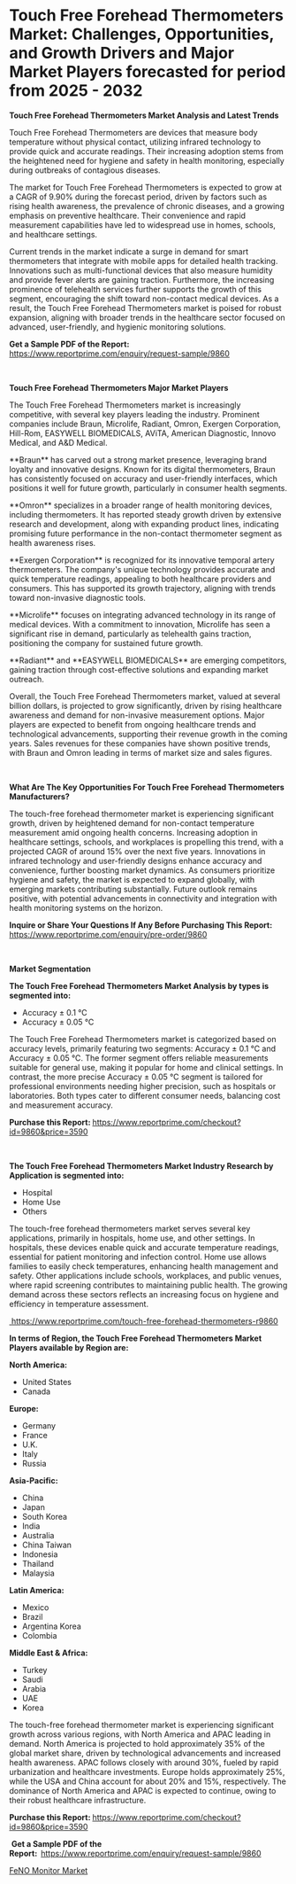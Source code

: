 <p><h1>Touch Free Forehead Thermometers Market: Challenges, Opportunities, and Growth Drivers and Major Market Players forecasted for period from 2025 - 2032</h1></p><p><strong>Touch Free Forehead Thermometers Market Analysis and Latest Trends</strong></p>
<p><p>Touch Free Forehead Thermometers are devices that measure body temperature without physical contact, utilizing infrared technology to provide quick and accurate readings. Their increasing adoption stems from the heightened need for hygiene and safety in health monitoring, especially during outbreaks of contagious diseases.</p><p>The market for Touch Free Forehead Thermometers is expected to grow at a CAGR of 9.90% during the forecast period, driven by factors such as rising health awareness, the prevalence of chronic diseases, and a growing emphasis on preventive healthcare. Their convenience and rapid measurement capabilities have led to widespread use in homes, schools, and healthcare settings.</p><p>Current trends in the market indicate a surge in demand for smart thermometers that integrate with mobile apps for detailed health tracking. Innovations such as multi-functional devices that also measure humidity and provide fever alerts are gaining traction. Furthermore, the increasing prominence of telehealth services further supports the growth of this segment, encouraging the shift toward non-contact medical devices. As a result, the Touch Free Forehead Thermometers market is poised for robust expansion, aligning with broader trends in the healthcare sector focused on advanced, user-friendly, and hygienic monitoring solutions.</p></p>
<p><strong>Get a Sample PDF of the Report:&nbsp;</strong> <a href="https://www.reportprime.com/enquiry/request-sample/9860?utm_campaign=3312&utm_medium=2&utm_source=Github&utm_content=ia&utm_term=20032025&utm_id=touch-free-forehead-thermometers">https://www.reportprime.com/enquiry/request-sample/9860</a></p>
<p>&nbsp;</p>
<p><strong>Touch Free Forehead Thermometers Major Market Players</strong></p>
<p><p>The Touch Free Forehead Thermometers market is increasingly competitive, with several key players leading the industry. Prominent companies include Braun, Microlife, Radiant, Omron, Exergen Corporation, Hill-Rom, EASYWELL BIOMEDICALS, AViTA, American Diagnostic, Innovo Medical, and A&D Medical.</p><p>**Braun** has carved out a strong market presence, leveraging brand loyalty and innovative designs. Known for its digital thermometers, Braun has consistently focused on accuracy and user-friendly interfaces, which positions it well for future growth, particularly in consumer health segments.</p><p>**Omron** specializes in a broader range of health monitoring devices, including thermometers. It has reported steady growth driven by extensive research and development, along with expanding product lines, indicating promising future performance in the non-contact thermometer segment as health awareness rises.</p><p>**Exergen Corporation** is recognized for its innovative temporal artery thermometers. The company's unique technology provides accurate and quick temperature readings, appealing to both healthcare providers and consumers. This has supported its growth trajectory, aligning with trends toward non-invasive diagnostic tools.</p><p>**Microlife** focuses on integrating advanced technology in its range of medical devices. With a commitment to innovation, Microlife has seen a significant rise in demand, particularly as telehealth gains traction, positioning the company for sustained future growth.</p><p>**Radiant** and **EASYWELL BIOMEDICALS** are emerging competitors, gaining traction through cost-effective solutions and expanding market outreach.</p><p>Overall, the Touch Free Forehead Thermometers market, valued at several billion dollars, is projected to grow significantly, driven by rising healthcare awareness and demand for non-invasive measurement options. Major players are expected to benefit from ongoing healthcare trends and technological advancements, supporting their revenue growth in the coming years. Sales revenues for these companies have shown positive trends, with Braun and Omron leading in terms of market size and sales figures.</p></p>
<p>&nbsp;</p>
<p><strong>What Are The Key Opportunities For Touch Free Forehead Thermometers Manufacturers?</strong></p>
<p><p>The touch-free forehead thermometer market is experiencing significant growth, driven by heightened demand for non-contact temperature measurement amid ongoing health concerns. Increasing adoption in healthcare settings, schools, and workplaces is propelling this trend, with a projected CAGR of around 15% over the next five years. Innovations in infrared technology and user-friendly designs enhance accuracy and convenience, further boosting market dynamics. As consumers prioritize hygiene and safety, the market is expected to expand globally, with emerging markets contributing substantially. Future outlook remains positive, with potential advancements in connectivity and integration with health monitoring systems on the horizon.</p></p>
<p><strong>Inquire or Share Your Questions If Any Before Purchasing This Report:</strong> <a href="https://www.reportprime.com/enquiry/pre-order/9860?utm_campaign=3312&utm_medium=2&utm_source=Github&utm_content=ia&utm_term=20032025&utm_id=touch-free-forehead-thermometers">https://www.reportprime.com/enquiry/pre-order/9860</a></p>
<p>&nbsp;</p>
<p><strong>Market Segmentation</strong></p>
<p><strong>The Touch Free Forehead Thermometers Market Analysis by types is segmented into:</strong></p>
<p><ul><li>Accuracy ± 0.1 ℃</li><li>Accuracy ± 0.05 ℃</li></ul></p>
<p><p>The Touch Free Forehead Thermometers market is categorized based on accuracy levels, primarily featuring two segments: Accuracy ± 0.1 ℃ and Accuracy ± 0.05 ℃. The former segment offers reliable measurements suitable for general use, making it popular for home and clinical settings. In contrast, the more precise Accuracy ± 0.05 ℃ segment is tailored for professional environments needing higher precision, such as hospitals or laboratories. Both types cater to different consumer needs, balancing cost and measurement accuracy.</p></p>
<p><strong>Purchase this Report:&nbsp;</strong><a href="https://www.reportprime.com/checkout?id=9860&price=3590&utm_campaign=3312&utm_medium=2&utm_source=Github&utm_content=ia&utm_term=20032025&utm_id=touch-free-forehead-thermometers">https://www.reportprime.com/checkout?id=9860&price=3590</a></p>
<p>&nbsp;</p>
<p><strong>The Touch Free Forehead Thermometers Market Industry Research by Application is segmented into:</strong></p>
<p><ul><li>Hospital</li><li>Home Use</li><li>Others</li></ul></p>
<p><p>The touch-free forehead thermometers market serves several key applications, primarily in hospitals, home use, and other settings. In hospitals, these devices enable quick and accurate temperature readings, essential for patient monitoring and infection control. Home use allows families to easily check temperatures, enhancing health management and safety. Other applications include schools, workplaces, and public venues, where rapid screening contributes to maintaining public health. The growing demand across these sectors reflects an increasing focus on hygiene and efficiency in temperature assessment.</p></p>
<p><a href="https://www.reportprime.com/touch-free-forehead-thermometers-r9860?utm_campaign=3312&utm_medium=2&utm_source=Github&utm_content=ia&utm_term=20032025&utm_id=touch-free-forehead-thermometers">&nbsp;https://www.reportprime.com/touch-free-forehead-thermometers-r9860</a></p>
<p><strong>In terms of Region, the Touch Free Forehead Thermometers Market Players available by Region are:</strong></p>
<p>
    <p> <strong> North America: </strong>
        <ul>
            <li>United States</li>
            <li>Canada</li>
        </ul>
        </p> 
    <p> <strong> Europe: </strong>
        <ul>
            <li>Germany</li>
            <li>France</li>
            <li>U.K.</li>
            <li>Italy</li>
            <li>Russia</li>
        </ul>
        </p> 
    <p> <strong> Asia-Pacific: </strong>
        <ul>
            <li>China</li>
            <li>Japan</li>
            <li>South Korea</li>
            <li>India</li>
            <li>Australia</li>
            <li>China Taiwan</li>
            <li>Indonesia</li>
            <li>Thailand</li>
            <li>Malaysia</li>
        </ul>
        </p> 
    <p> <strong> Latin America: </strong>
        <ul>
            <li>Mexico</li>
            <li>Brazil</li>
            <li>Argentina Korea</li>
            <li>Colombia</li>
        </ul>
        </p> 
    <p> <strong> Middle East & Africa: </strong>
        <ul>
            <li>Turkey</li>
            <li>Saudi</li>
            <li>Arabia</li>
            <li>UAE</li>
            <li>Korea</li>
        </ul>
    </p>
    </p>
<p><p>The touch-free forehead thermometer market is experiencing significant growth across various regions, with North America and APAC leading in demand. North America is projected to hold approximately 35% of the global market share, driven by technological advancements and increased health awareness. APAC follows closely with around 30%, fueled by rapid urbanization and healthcare investments. Europe holds approximately 25%, while the USA and China account for about 20% and 15%, respectively. The dominance of North America and APAC is expected to continue, owing to their robust healthcare infrastructure.</p></p>
<p><strong>Purchase this Report: </strong><a href="https://www.reportprime.com/checkout?id=9860&price=3590&utm_campaign=3312&utm_medium=2&utm_source=Github&utm_content=ia&utm_term=20032025&utm_id=touch-free-forehead-thermometers">https://www.reportprime.com/checkout?id=9860&price=3590</a></p>
<p>&nbsp;<strong>Get a Sample PDF of the Report:&nbsp;&nbsp;</strong><a href="https://www.reportprime.com/enquiry/request-sample/9860?utm_campaign=3312&utm_medium=2&utm_source=Github&utm_content=ia&utm_term=20032025&utm_id=touch-free-forehead-thermometers">https://www.reportprime.com/enquiry/request-sample/9860</a></p>
<p><strong></strong></p>
<p><p><a href="https://github.com/shamstirroc7/Market-Research-Report-List-1/blob/main/feno-monitor-market.md?utm_campaign=3312&utm_medium=2&utm_source=Github&utm_content=ia&utm_term=20032025&utm_id=touch-free-forehead-thermometers">FeNO Monitor Market</a></p></p>